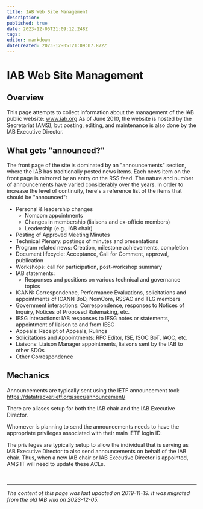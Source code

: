 ```yaml
---
title: IAB Web Site Management
description: 
published: true
date: 2023-12-05T21:09:12.248Z
tags: 
editor: markdown
dateCreated: 2023-12-05T21:09:07.872Z
---
```


# IAB Web Site Management
## Overview
This page attempts to collect information about the management of the IAB public website: www.iab.org As of June 2010, the website is hosted by the Secretariat (AMS), but posting, editing, and maintenance is also done by the IAB Executive Director.


## What gets "announced?"
The front page of the site is dominated by an "announcements" section, where the IAB has traditionally posted news items. Each news item on the front page is mirrored by an entry on the RSS feed. The nature and number of announcements have varied considerably over the years. In order to increase the level of continuity, here's a reference list of the items that should be "announced":

- Personal & leadership changes
  - Nomcom appointments
  - Changes in membership (liaisons and ex-officio members)
  - Leadership (e.g., IAB chair)
- Posting of Approved Meeting Minutes
- Technical Plenary: postings of minutes and presentations
- Program related news: Creation, milestone achievements, completion
- Document lifecycle: Acceptance, Call for Comment, approval, publication
- Workshops: call for participation, post-workshop summary
- IAB statements:
  - Responses and positions on various technical and governance topics
- ICANN: Correspondence, Performance Evaluations, solicitations and appointments of ICANN BoD, NomCom, RSSAC and TLG members
- Government interactions: Correspondence, responses to Notices of Inquiry, Notices of Proposed Rulemaking, etc.
- IESG interactions: IAB responses to IESG notes or statements, appointment of liaison to and from IESG
- Appeals: Receipt of Appeals, Rulings
- Solicitations and Appointments: RFC Editor, ISE, ISOC BoT, IAOC, etc.
- Liaisons: Liaison Manager appointments, liaisons sent by the IAB to other SDOs
- Other Correspondence


## Mechanics
Announcements are typically sent using the IETF announcement tool: https://datatracker.ietf.org/secr/announcement/

There are aliases setup for both the IAB chair and the IAB Executive Director.

Whomever is planning to send the announcements needs to have the appropriate privileges associated with their main IETF login ID.

The privileges are typically setup to allow the individual that is serving as IAB Executive Director to also send announcements on behalf of the IAB chair. Thus, when a new IAB chair or IAB Executive Director is appointed, AMS IT will need to update these ACLs.

&nbsp;
&nbsp;
&nbsp;

---

*The content of this page was last updated on 2019-11-19. It was migrated from the old IAB wiki on 2023-12-05.*